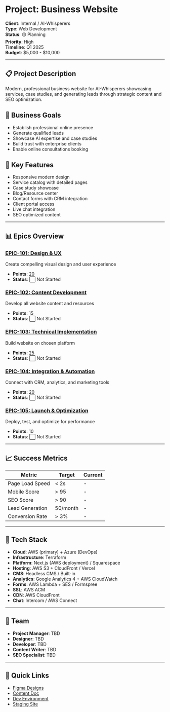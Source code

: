 # Project: Business Website

**Client**: Internal / AI-Whisperers  
**Type**: Web Development  
**Status**: 🟡 Planning  
**Priority**: High  
**Timeline**: Q1 2025  
**Budget**: $5,000 - $10,000  

---

## 📋 Project Description

Modern, professional business website for AI-Whisperers showcasing services, case studies, and generating leads through strategic content and SEO optimization.

## 🎯 Business Goals

- Establish professional online presence
- Generate qualified leads
- Showcase AI expertise and case studies
- Build trust with enterprise clients
- Enable online consultations booking

## 🎨 Key Features

- Responsive modern design
- Service catalog with detailed pages
- Case study showcase
- Blog/Resource center
- Contact forms with CRM integration
- Client portal access
- Live chat integration
- SEO optimized content

---

## 📊 Epics Overview

### [EPIC-101: Design & UX](Epics/EPIC-101-Design-UX.md)
Create compelling visual design and user experience
- **Points**: 20
- **Status**: ⬜ Not Started

### [EPIC-102: Content Development](Epics/EPIC-102-Content.md)
Develop all website content and resources
- **Points**: 15
- **Status**: ⬜ Not Started

### [EPIC-103: Technical Implementation](Epics/EPIC-103-Technical.md)
Build website on chosen platform
- **Points**: 25
- **Status**: ⬜ Not Started

### [EPIC-104: Integration & Automation](Epics/EPIC-104-Integration.md)
Connect with CRM, analytics, and marketing tools
- **Points**: 20
- **Status**: ⬜ Not Started

### [EPIC-105: Launch & Optimization](Epics/EPIC-105-Launch.md)
Deploy, test, and optimize for performance
- **Points**: 10
- **Status**: ⬜ Not Started

---

## 📈 Success Metrics

| Metric | Target | Current |
|--------|--------|---------|
| Page Load Speed | < 2s | - |
| Mobile Score | > 95 | - |
| SEO Score | > 90 | - |
| Lead Generation | 50/month | - |
| Conversion Rate | > 3% | - |

---

## 🔧 Tech Stack

- **Cloud**: AWS (primary) + Azure (DevOps)
- **Infrastructure**: Terraform
- **Platform**: Next.js (AWS deployment) / Squarespace
- **Hosting**: AWS S3 + CloudFront / Vercel
- **CMS**: Headless CMS / Built-in
- **Analytics**: Google Analytics 4 + AWS CloudWatch
- **Forms**: AWS Lambda + SES / Formspree
- **SSL**: AWS ACM
- **CDN**: AWS CloudFront
- **Chat**: Intercom / AWS Connect

---

## 👥 Team

- **Project Manager**: TBD
- **Designer**: TBD
- **Developer**: TBD
- **Content Writer**: TBD
- **SEO Specialist**: TBD

---

## 🚀 Quick Links

- [Figma Designs](#)
- [Content Doc](#)
- [Dev Environment](#)
- [Staging Site](#)